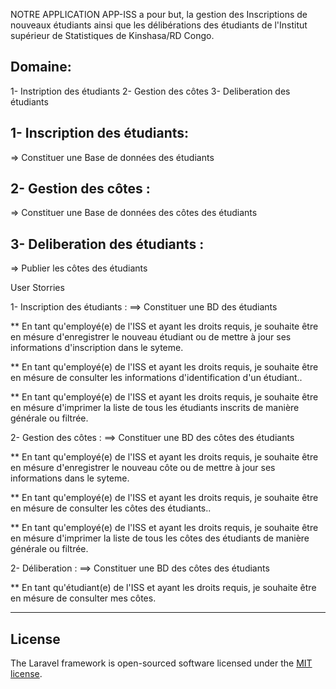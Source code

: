 NOTRE APPLICATION APP-ISS a pour but, la gestion des Inscriptions de nouveaux étudiants ainsi que les délibérations des étudiants  de l'Institut supérieur de Statistiques de Kinshasa/RD Congo.

Domaine:
--------------------------------------
1- Instription des étudiants
2- Gestion des côtes
3- Deliberation des étudiants


1- Inscription des étudiants:
--------------------------------------
=> Constituer une Base de données des étudiants

2- Gestion des côtes :
--------------------------------------
=> Constituer une Base de données des côtes des étudiants

3- Deliberation des étudiants :
--------------------------------------
=> Publier les côtes des étudiants


User Storries


1- Inscription des étudiants :
==> Constituer une BD des étudiants

** En tant qu'employé(e) de l'ISS et ayant les droits requis, je souhaite être en mésure d'enregistrer le nouveau étudiant ou de mettre à jour ses informations d'inscription dans le syteme.

** En tant qu'employé(e) de l'ISS et ayant les droits requis, je souhaite être en mésure de consulter les informations d'identification d'un étudiant..

** En tant qu'employé(e) de l'ISS et ayant les droits requis, je souhaite être en mésure d'imprimer la liste de tous les étudiants inscrits de manière générale ou filtrée.


2- Gestion des côtes :
==> Constituer une BD des côtes des étudiants

** En tant qu'employé(e) de l'ISS et ayant les droits requis, je souhaite être en mésure d'enregistrer le nouveau côte ou de mettre à jour ses informations dans le syteme.

** En tant qu'employé(e) de l'ISS et ayant les droits requis, je souhaite être en mésure de consulter les côtes des étudiants..

** En tant qu'employé(e) de l'ISS et ayant les droits requis, je souhaite être en mésure d'imprimer la liste de tous les côtes des étudiants de manière générale ou filtrée.

2- Déliberation :
==> Constituer une BD des côtes des étudiants

** En tant qu'étudiant(e) de l'ISS et ayant les droits requis, je souhaite être en mésure de consulter mes côtes.

___________________________________________________________________________________________________



## License

The Laravel framework is open-sourced software licensed under the [MIT license](https://opensource.org/licenses/MIT).

